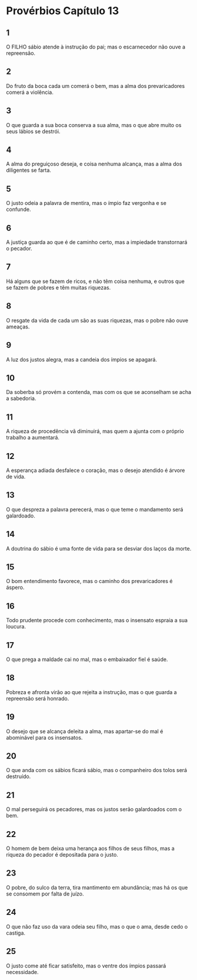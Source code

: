 # Provérbios Capítulo 13

## 1
O FILHO sábio atende à instrução do pai; mas o escarnecedor não ouve a repreensão.

## 2
Do fruto da boca cada um comerá o bem, mas a alma dos prevaricadores comerá a violência.

## 3
O que guarda a sua boca conserva a sua alma, mas o que abre muito os seus lábios se destrói.

## 4
A alma do preguiçoso deseja, e coisa nenhuma alcança, mas a alma dos diligentes se farta.

## 5
O justo odeia a palavra de mentira, mas o ímpio faz vergonha e se confunde.

## 6
A justiça guarda ao que é de caminho certo, mas a impiedade transtornará o pecador.

## 7
Há alguns que se fazem de ricos, e não têm coisa nenhuma, e outros que se fazem de pobres e têm muitas riquezas.

## 8
O resgate da vida de cada um são as suas riquezas, mas o pobre não ouve ameaças.

## 9
A luz dos justos alegra, mas a candeia dos ímpios se apagará.

## 10
Da soberba só provém a contenda, mas com os que se aconselham se acha a sabedoria.

## 11
A riqueza de procedência vã diminuirá, mas quem a ajunta com o próprio trabalho a aumentará.

## 12
A esperança adiada desfalece o coração, mas o desejo atendido é árvore de vida.

## 13
O que despreza a palavra perecerá, mas o que teme o mandamento será galardoado.

## 14
A doutrina do sábio é uma fonte de vida para se desviar dos laços da morte.

## 15
O bom entendimento favorece, mas o caminho dos prevaricadores é áspero.

## 16
Todo prudente procede com conhecimento, mas o insensato espraia a sua loucura.

## 17
O que prega a maldade cai no mal, mas o embaixador fiel é saúde.

## 18
Pobreza e afronta virão ao que rejeita a instrução, mas o que guarda a repreensão será honrado.

## 19
O desejo que se alcança deleita a alma, mas apartar-se do mal é abominável para os insensatos.

## 20
O que anda com os sábios ficará sábio, mas o companheiro dos tolos será destruído.

## 21
O mal perseguirá os pecadores, mas os justos serão galardoados com o bem.

## 22
O homem de bem deixa uma herança aos filhos de seus filhos, mas a riqueza do pecador é depositada para o justo.

## 23
O pobre, do sulco da terra, tira mantimento em abundância; mas há os que se consomem por falta de juízo.

## 24
O que não faz uso da vara odeia seu filho, mas o que o ama, desde cedo o castiga.

## 25
O justo come até ficar satisfeito, mas o ventre dos ímpios passará necessidade.


